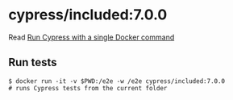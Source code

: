 <!--
WARNING: this file was autogenerated by generate-included-image.js using

    npm run add:included -- 7.0.0 cypress/browsers:node12.18.3-chrome89-ff86
-->

# cypress/included:7.0.0

Read [Run Cypress with a single Docker command][blog post url]

## Run tests

```shell
$ docker run -it -v $PWD:/e2e -w /e2e cypress/included:7.0.0
# runs Cypress tests from the current folder
```

[blog post url]: https://www.cypress.io/blog/2019/05/02/run-cypress-with-a-single-docker-command/
